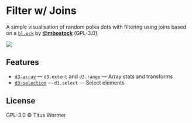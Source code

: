 # Filter w/ Joins

A simple visualisation of random polka dots with filtering using joins based
on a [`bl.ock`][block] by [**@mbostock**][block-author] (GPL-3.0).

[![][cover]][url]

## Features

*   [`d3-array`](https://github.com/d3/d3-array#api-reference)
    — `d3.extent` and `d3.range`
    — Array stats and transforms
*   [`d3-selection`](https://github.com/d3/d3-selection#api-reference)
    — `d3.select`
    — Select elements

## License

GPL-3.0 © Titus Wormer

[block]: https://bl.ocks.org/mbostock/3127661b6f13f9316be745e77fdfb084

[block-author]: https://github.com/mbostock

[cover]: preview.png

[url]: https://cmda-fe3x3.github.io/course-17-18/class-5/filter-join/
